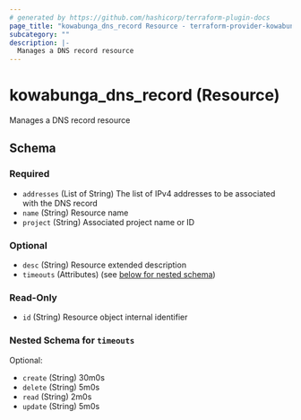 ```yaml
---
# generated by https://github.com/hashicorp/terraform-plugin-docs
page_title: "kowabunga_dns_record Resource - terraform-provider-kowabunga"
subcategory: ""
description: |-
  Manages a DNS record resource
---
```


# kowabunga_dns_record (Resource)

Manages a DNS record resource



<!-- schema generated by tfplugindocs -->
## Schema

### Required

- `addresses` (List of String) The list of IPv4 addresses to be associated with the DNS record
- `name` (String) Resource name
- `project` (String) Associated project name or ID

### Optional

- `desc` (String) Resource extended description
- `timeouts` (Attributes) (see [below for nested schema](#nestedatt--timeouts))

### Read-Only

- `id` (String) Resource object internal identifier

<a id="nestedatt--timeouts"></a>
### Nested Schema for `timeouts`

Optional:

- `create` (String) 30m0s
- `delete` (String) 5m0s
- `read` (String) 2m0s
- `update` (String) 5m0s
